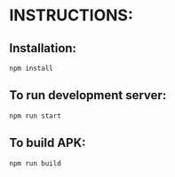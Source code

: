 INSTRUCTIONS:
===========

Installation:
----------

    npm install

To run development server:
----------

    npm run start

To build APK:
----------

    npm run build
